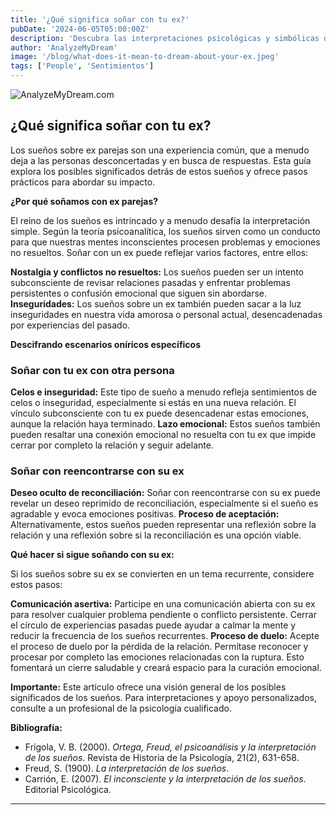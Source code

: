 ```yaml
---
title: '¿Qué significa soñar con tu ex?'
pubDate: '2024-06-05T05:00:00Z'
description: 'Descubra las interpretaciones psicológicas y simbólicas de soñar con su ex, incluidos sueños sobre relaciones, celos y reconciliación.'
author: 'AnalyzeMyDream'
image: '/blog/what-does-it-mean-to-dream-about-your-ex.jpeg'
tags: ['People', 'Sentimientos']
---
```


![AnalyzeMyDream.com](/blog/what-does-it-mean-to-dream-about-your-ex.jpeg)

## ¿Qué significa soñar con tu ex?

Los sueños sobre ex parejas son una experiencia común, que a menudo deja a las personas desconcertadas y en busca de respuestas. Esta guía explora los posibles significados detrás de estos sueños y ofrece pasos prácticos para abordar su impacto. 

**¿Por qué soñamos con ex parejas?**

El reino de los sueños es intrincado y a menudo desafía la interpretación simple. Según la teoría psicoanalítica, los sueños sirven como un conducto para que nuestras mentes inconscientes procesen problemas y emociones no resueltos. Soñar con un ex puede reflejar varios factores, entre ellos:

**Nostalgia y conflictos no resueltos:** Los sueños pueden ser un intento subconsciente de revisar relaciones pasadas y enfrentar problemas persistentes o confusión emocional que siguen sin abordarse. 
**Inseguridades:** Los sueños sobre un ex también pueden sacar a la luz inseguridades en nuestra vida amorosa o personal actual, desencadenadas por experiencias del pasado.

**Descifrando escenarios oníricos específicos**

### Soñar con tu ex con otra persona

**Celos e inseguridad:** Este tipo de sueño a menudo refleja sentimientos de celos o inseguridad, especialmente si estás en una nueva relación. El vínculo subconsciente con tu ex puede desencadenar estas emociones, aunque la relación haya terminado. 
**Lazo emocional:** Estos sueños también pueden resaltar una conexión emocional no resuelta con tu ex que impide cerrar por completo la relación y seguir adelante.

### Soñar con reencontrarse con su ex

**Deseo oculto de reconciliación:** Soñar con reencontrarse con su ex puede revelar un deseo reprimido de reconciliación, especialmente si el sueño es agradable y evoca emociones positivas. 
**Proceso de aceptación:** Alternativamente, estos sueños pueden representar una reflexión sobre la relación y una reflexión sobre si la reconciliación es una opción viable.

**Qué hacer si sigue soñando con su ex:**

Si los sueños sobre su ex se convierten en un tema recurrente, considere estos pasos:

**Comunicación asertiva:** Participe en una comunicación abierta con su ex para resolver cualquier problema pendiente o conflicto persistente. Cerrar el círculo de experiencias pasadas puede ayudar a calmar la mente y reducir la frecuencia de los sueños recurrentes.
**Proceso de duelo:** Acepte el proceso de duelo por la pérdida de la relación. Permítase reconocer y procesar por completo las emociones relacionadas con la ruptura. Esto fomentará un cierre saludable y creará espacio para la curación emocional.

**Importante:** Este artículo ofrece una visión general de los posibles significados de los sueños. Para interpretaciones y apoyo personalizados, consulte a un profesional de la psicología cualificado.

**Bibliografía:**

* Frígola, V. B. (2000). *Ortega, Freud, el psicoanálisis y la interpretación de los sueños*. Revista de Historia de la Psicología, 21(2), 631-658.
* Freud, S. (1900). *La interpretación de los sueños*.
* Carrión, E. (2007). *El inconsciente y la interpretación de los sueños*. Editorial Psicológica.

---